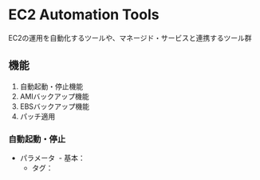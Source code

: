 # EC2 Automation Tools

EC2の運用を自動化するツールや、マネージド・サービスと連携するツール群

## 機能
1. 自動起動・停止機能
1. AMIバックアップ機能
1. EBSバックアップ機能
1. パッチ適用

### 自動起動・停止
- パラメータ
  - 基本：
  - タグ：
